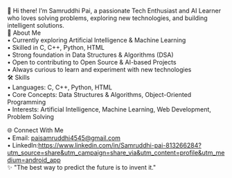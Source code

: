 👋 Hi there! I’m Samruddhi Pai, a passionate Tech Enthusiast and AI Learner who loves solving problems, exploring new technologies, and building intelligent solutions.
</br>
🚀 About Me
</br>
•	Currently exploring Artificial Intelligence & Machine Learning
</br>
• Skilled in C, C++, Python, HTML
</br>
• Strong foundation in Data Structures & Algorithms (DSA)
</br>
•	Open to contributing to Open Source & AI-based Projects
</br>
• Always curious to learn and experiment with new technologies
</br>
🛠️ Skills
</br>
•	Languages: C, C++, Python, HTML
</br>
•	Core Concepts: Data Structures & Algorithms, Object-Oriented Programming
</br>
•	Interests: Artificial Intelligence, Machine Learning, Web Development, Problem Solving
</br>
 
 
🌐 Connect With Me
</br>
•	Email: paisamruddhi4545@gmail.com
</br>
•	LinkedIn:https://www.linkedin.com/in/Samruddhi-pai-813266284?utm_source=share&utm_campaign=share_via&utm_content=profile&utm_medium=android_app 
</br>
✨ "The best way to predict the future is to invent it."
